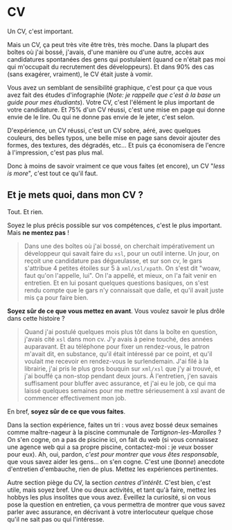 # CV

Un CV, c'est important.

Mais un CV, ça peut très vite être très, très moche.
Dans la plupart des boîtes où j'ai bossé, j'avais, d'une manière ou d'une autre, accès aux candidatures spontanées des gens qui postulaient (quand ce n'était pas moi qui m'occupait du recrutement des développeurs).
Et dans 90% des cas (sans exagérer, vraiment), le CV était juste à vomir.

Vous avez un semblant de sensibilité graphique, c'est pour ça que vous avez fait des études d'infographie (*Note: je rappelle que c'est à la base un guide pour mes étudiants*).
Votre CV, c'est l'élément le plus important de votre candidature. Et 75% d'un CV réussi, c'est une mise en page qui donne envie de le lire. Ou qui ne donne pas envie de le jeter, c'est selon.

D'expérience, un CV réussi, c'est un CV sobre, aéré, avec quelques couleurs, des belles typos, une belle mise en page sans devoir ajouter des formes, des textures, des dégradés, etc…
Et puis ça économisera de l'encre à l'impression, c'est pas plus mal.

Donc à moins de savoir vraiment ce que vous faites (et encore), un CV "*less is more*", c'est tout ce qu'il faut.

## Et je mets quoi, dans mon CV ?

Tout. Et rien.

Soyez le plus précis possible sur vos compétences, c'est le plus important. Mais **ne mentez pas** !

> Dans une des boîtes où j'ai bossé, on cherchait impérativement un développeur qui savait faire du `xsl`, pour un outil interne. Un jour, on reçoit une candidature pas dégueulasse, et sur son cv, le gars s'attribue 4 petites étoiles sur 5 à `xml/xsl/xpath`. On s'est dit "woaw, faut qu'on l'appelle, lui".
> On l'a appellé, et mieux, on l'a fait venir en entretien. Et en lui posant quelques questions basiques, on s'est rendu compte que le gars n'y connaissait que dalle, et qu'il avait juste mis ça pour faire bien.

**Soyez sûr de ce que vous mettez en avant**. Vous voulez savoir le plus drôle dans cette histoire ?

> Quand j'ai postulé quelques mois plus tôt dans la boîte en question, j'avais cité `xsl` dans mon cv. J'y avais à peine touché, des années auparavant. Et au téléphone pour fixer un rendez-vous, le patron m'avait dit, en substance, qu'il était intéressé par ce point, et qu'il voulait me recevoir en rendez-vous le surlendemain.
> J'ai filé à la librairie, j'ai pris le plus gros bouquin sur `xml/xsl` que j'y ai trouvé, et j'ai bouffé ça non-stop pendant deux jours. À l'entretien, j'en savais suffisament pour bluffer avec assurance, et j'ai eu le job, ce qui ma laissé quelques semaines pour me mettre sérieusement à xsl avant de commencer effectivement mon job.

En bref, **soyez sûr de ce que vous faites**.

Dans la section expérience, faites un tri : vous avez bossé deux semaines comme maître-nageur à la piscine communale de *Tartignon-les-Marolles* ? On s'en cogne, on a pas de piscine ici, on fait du web (si vous connaissez une agence web qui a sa propre piscine, contactez-moi : je *veux* bosser pour eux).
Ah, oui, pardon, *c'est pour montrer que vous êtes responsable*, que vous savez aider les gens… on s'en cogne. C'est une (*bonne*) anecdote d'entretien d'embauche, rien de plus. Mettez les expériences pertinentes.

Autre section piège du CV, la section *centres d'intérêt*. C'est bien, c'est utile, mais soyez bref. Une ou deux activités, et tant qu'à faire, mettez les hobbys les plus insolites que vous avez. Éveillez la curiosité, si on vous pose la question en entretien, ça vous permettra de montrer que vous savez parler avec assurance, en décrivant à votre interlocuteur quelque chose qu'il ne sait pas ou qui l'intéresse.
